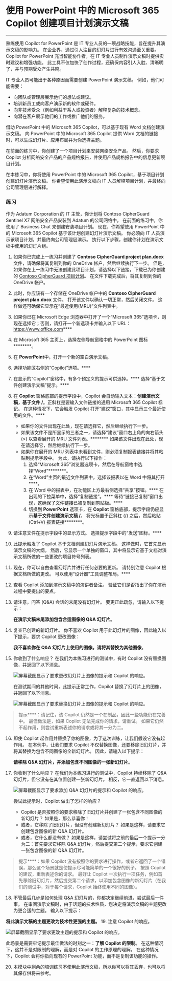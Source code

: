 
# 使用 PowerPoint 中的 Microsoft 365 Copilot 创建项目计划演示文稿
---
熟练使用 Copilot for PowerPoint 是 IT 专业人员的一项战略技能，旨在提升其演示文稿的影响力。 在企业界，通过引人注目的幻灯片进行有效沟通至关重要。 Copilot for PowerPoint 充当智能协作者，在 IT 专业人员制作演示文稿时提供实时建议和增强功能。 此工具不仅加快了创作过程，还确保内容引人入胜、清晰明了，并与预期受众产生共鸣。

IT 专业人员可能出于各种原因而需要创建 PowerPoint 演示文稿。 例如，他们可能需要：

 -  向团队或管理层展示他们的想法或建议。
 -  培训新员工或向客户演示新的软件或硬件。
 -  向非技术受众（例如利益干系人或投资者）解释复杂的技术概念。
 -  向潜在客户展示他们的工作或推广他们的服务。

借助 PowerPoint 中的 Microsoft 365 Copilot，可以基于现有 Word 文档创建演示文稿。 向 PowerPoint 中的 Microsoft 365 Copilot 提供 Word 文档的链接时，可以生成幻灯片、应用布局并为你选择主题。

在前面的练习中，你创建了一个项目计划来安装网络安全产品。 然后，你要求 Copilot 分析网络安全产品的产品规格报告，并使用产品规格报告中的信息更新项目计划。

在本练习中，你将使用 PowerPoint 中的 Microsoft 365 Copilot，基于项目计划创建幻灯片演示文稿。 你希望使用此演示文稿向 IT 人员解释项目计划，并最终向公司管理层进行解释。

### 练习

作为 Adatum Corporation 的 IT 主管，你计划将 Contoso CipherGuard Sentinel X7 网络安全产品安装到 Adatum 的公司网络中。 在前面的练习中，你使用了 Business Chat 来创建安装项目计划。 现在，你希望使用 PowerPoint 中的 Microsoft 365 Copilot 基于该计划创建幻灯片演示文稿。 你必须向 IT 人员演示该项目计划，并最终向公司管理层演示。 执行以下步骤，创建你计划在演示文稿中使用的幻灯片组。

1.  如果你已完成上一练习并创建了 **Contoso CipherGuard project plan.docx** 文件，请确保将其复制到你的 OneDrive 帐户，然后继续执行下一步。 但是，如果你在上一练习中无法创建此项目计划，请选择以下链接，下载已为你创建的 [Contoso CipherGuard 项目计划](https://go.microsoft.com/fwlink/?linkid=2268924)。 在文件下载完成后，将其复制到你的 OneDrive 帐户。
2.  此时，你应该有一个存储在 OneDrive 帐户中的 **Contoso CipherGuard project plan.docx** 文件。 打开该文件以确认一切正常，然后关闭文件。 这样做还可确保它显示在“最近使用(MRU)”文件列表中。
3.  如果你已在 Microsoft Edge 浏览器中打开了一个“Microsoft 365”选项卡，则现在选择它；否则，请打开一个新选项卡并输入以下 URL：https://www.office.com****
4.  在 Microsoft 365 主页上，选择左侧导航窗格中的 PowerPoint 图标********。
5.  在 **PowerPoint**中，打开一个新的空白演示文稿。
6.  选择功能区右侧的“Copilot”选项。****
7.  在显示的“Copilot”窗格中，有多个预定义的提示可供选择。**** 选择“基于文件创建演示文稿”提示。****
8.  在 **Copilot** 窗格底部的提示字段中，Copilot 会自动输入文本：**创建演示文稿，基于文件 /**。正斜杠是要输入文件链接的通用 Microsoft 365 Copilot 标记。 在这种情况下，它会触发 Copilot 打开“建议”窗口，其中显示三个最近使用的文件。****
     -  如果你的文件出现在此处，现在请选择它，然后继续执行下一步。
     -  如果该文件不是所显示的三者之一，请选择“建议”窗口右上角的向右箭头 (&gt;) 以查看展开的 MRU 文件列表。******** 如果该文件出现在此处，现在请选择它，然后继续执行下一步。
     -  如果你在展开的 MRU 列表中未看到文件，则必须复制报表链接并将其粘贴到提示字段中。 为此，请执行以下操作：
        1.  选择“Microsoft 365”浏览器选项卡，然后在导航窗格中选择“Word”********。
        2.  在“Word”主页的最近文件列表中，选择该报表以在 Word 中将其打开****。
        3.  在 Word 中的报表中，在功能区上方最右侧选择“共享”按钮。**** 在出现的下拉菜单中，选择“复制链接”。**** 等待“链接已复制”窗口出现，这确保了文件链接已被复制到剪贴板。****
        4.  切换到 **PowerPoint** 选项卡，在 **Copilot** 窗格底部，提示字段仍应显示**基于文件创建演示文稿 /**。 将光标置于正斜杠 (/) 之后，然后粘贴 (Ctrl+V) 报表链接********。
9.  请注意文件在提示字段中的显示方式。 选择提示字段中的“发送”图标。****
10. 此提示触发了 Copilot 基于文档创建幻灯片演示文稿。 这样做时，它首先显示演示文稿的大纲。 然后，它显示一个单独的窗口，其中将显示它基于文档对演示文稿所做的一些更改的项目符号列表。
11. 现在，你可以自由查看幻灯片并进行任何必要的更新。 请特别注意 Copilot 根据文档所做的更改。 可以使用“设计器”工具调整布局。****
12. 查看 Copilot 添加到演示文稿中的演讲者备注。 验证它们是否指出了你在演示过程中要提出的要点。
13. 请注意，问答 (Q&A) 会话的末尾没有幻灯片。 要更正此疏忽，请输入以下提示：
    
    **在演示文稿末尾添加包含合适图像的 Q&A 幻灯片**。
14. 复查已创建的新幻灯片。 你不喜欢 Copilot 用于此幻灯片的图像，因此输入以下提示，要求 Copilot 更改图像：
    
    **我不喜欢你在 Q&A 幻灯片上使用的图像。请将其替换为其他图像**。
15. 你收到了什么响应？ 在我们为本练习进行的测试中，有时 Copilot 没有替换图像，并返回了以下消息。
    
      ![屏幕截图显示了要求更改幻灯片上图像的提示和 Copilot 的响应。](../media/copilot-powerpoint-replace-message-1-030c583b.png) 
         
      在测试期间的其他时间，此提示正常工作，Copilot 替换了幻灯片上的图像，并返回了以下消息。
         
      ![屏幕截图显示了要求替换幻灯片上图像的提示和 Copilot 的响应。](../media/copilot-powerpoint-replace-message-2-aa694058.png)

 > 提示****：请记住，该 Copilot 仍然是一个在制品，因此一些功能仍在完善中。 最佳做法是，如果 Copilot 无法完成你的请求，请重试。 如果它仍然不起作用，则尝试重新表述你的请求或将其一分为二。

16. 即使 Copilot 起作用并替换了你的图像，为了这次训练，让我们假设它没有起作用。 在本例中，让我们要求 Copilot 不仅替换图像，还要移除旧幻灯片，并将其替换为包含不同图像的全新幻灯片。 因此，请输入以下提示：
    
    **请移除 Q&A 幻灯片，并添加包含不同图像的一张新幻灯片**。
17. 你收到了什么响应？ 在我们为本练习进行的测试中，Copilot 持续移除了 Q&A 幻灯片，但它没有在其位置创建一张新幻灯片。 相反，它一直返回以下消息。
    
      ![屏幕截图显示了要求添加 Q&A 幻灯片的提示和 Copilot 的响应。](../media/copilot-powerpoint-error-message-b164a414.png)
    
    
      尝试此提示时，Copilot 做出了怎样的响应？
      
      -  Copilot 是否按照你的要求移除了旧幻灯片并创建了一张包含不同图像的新幻灯片？ 如果是，那么恭喜你！
      -  或者，它移除了旧幻灯片，但没有创建新幻灯片？ 如果是这样，请要求它创建包含图像的新 Q&A 幻灯片。
      -  或者，它什么都没有做？ 如果是这样，请尝试将之前的最后一个提示一分为二：首先要求它移除 Q&A 幻灯片，然后提交第二个提示，要求它创建一张包含图像的新 Q&A 幻灯片。
    
 > 提示****：如果 Copilot 没有按照你的要求进行操作，或者它返回了一个错误，那么这个场景就是使提示尽可能简单的一个很好的例子。 按照 Copilot 的建议，重新表述你的请求。 最好让 Copilot 一次执行一项任务，例如首先移除旧幻灯片，然后提交第二个请求，以添加包含图像的新幻灯片（在我们的测试中，对于每个请求，Copilot 始终使用不同的图像）。
18. 不管最后几步是如何处理 Q&A 幻灯片的，你都决定继续前进，尝试最后一件事。 在审阅演示文稿时，由于话题的技术性质，您决定将演示文稿的主题更改为更合适的主题。 输入以下提示：
    
 **将此演示文稿的主题更改为技术性更强的主题。**
19. 注意 Copilot 的响应。
    
   ![屏幕截图显示了要求更改主题的提示和 Copilot 的响应。](../media/copilot-powerpoint-design-message-9de87575.png)
    
    
此场景是需要牢记提示最佳做法的时刻之一：**了解 Copilot 的限制**。 在这种情况下，这并不是对限制的理解，而是对 Copilot 的工作原理的理解。 在这种情况下，Copilot 会将你指向现有的 PowerPoint 功能，而不是复制该功能的操作。

20. 本模块中剩余的培训练习不使用此演示文稿，所以你可以将其丢弃，也可以将其保存供将来参考。
